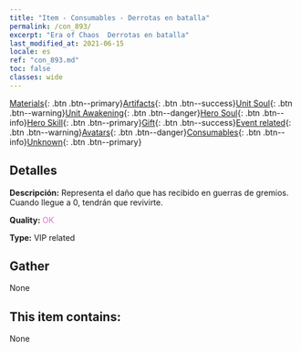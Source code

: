 ```yaml
---
title: "Item - Consumables - Derrotas en batalla"
permalink: /con_893/
excerpt: "Era of Chaos  Derrotas en batalla"
last_modified_at: 2021-06-15
locale: es
ref: "con_893.md"
toc: false
classes: wide
---
```

 [Materials](/ItemsES/){: .btn .btn--primary}[Artifacts](/ItemsES/Artifacts/){: .btn .btn--success}[Unit Soul](/ItemsES/UnitSoul/){: .btn .btn--warning}[Unit Awakening](/ItemsES/UnitAwakening/){: .btn .btn--danger}[Hero Soul](/ItemsES/HeroSoul/){: .btn .btn--info}[Hero Skill](/ItemsES/HeroSkill/){: .btn .btn--primary}[Gift](/ItemsES/Gift/){: .btn .btn--success}[Event related](/ItemsES/Events/){: .btn .btn--warning}[Avatars](/ItemsES/Avatars/){: .btn .btn--danger}[Consumables](/ItemsES/Consumables/){: .btn .btn--info}[Unknown](/ItemsES/Unknown/){: .btn .btn--primary}

## Detalles
 **Descripción:** Representa el daño que has recibido en guerras de gremios. Cuando llegue a 0, tendrán que revivirte.

 **Quality:** <span style="color: #DA70D6">OK</span>

 **Type:** VIP related

## Gather

  None

## This item contains:

  None

